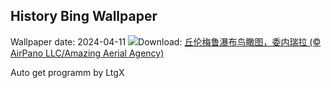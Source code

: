 ## History Bing Wallpaper
Wallpaper date: 2024-04-11
![](https://www.bing.com/th?id=OHR.DragonWaterfall_ZH-CN9580105565_UHD.jpg&w=1000)Download: [丘伦梅鲁瀑布鸟瞰图，委内瑞拉 (© AirPano LLC/Amazing Aerial Agency)](https://www.bing.com/th?id=OHR.DragonWaterfall_ZH-CN9580105565_UHD.jpg)

Auto get programm by LtgX
